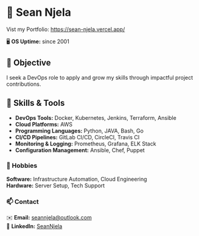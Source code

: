 # 🌟 **Sean Njela**  
Vist my Portfolio: https://sean-njela.vercel.app/

🖥️ **OS Uptime:** since 2001 

## 💼 Objective
I seek a DevOps role to apply and grow my skills through impactful project contributions.

## 🔧 Skills & Tools

- **DevOps Tools:** Docker, Kubernetes, Jenkins, Terraform, Ansible  
- **Cloud Platforms:** AWS  
- **Programming Languages:** Python, JAVA, Bash, Go  
- **CI/CD Pipelines:** GitLab CI/CD, CircleCI, Travis CI  
- **Monitoring & Logging:** Prometheus, Grafana, ELK Stack  
- **Configuration Management:** Ansible, Chef, Puppet 

### 🎨 Hobbies  
**Software:** Infrastructure Automation, Cloud Engineering  
**Hardware:** Server Setup, Tech Support  

### 📫 Contact  
✉️ **Email:** seannjela@outlook.com  
🔗 **LinkedIn:** [SeanNjela](https://www.linkedin.com/in/seannjela) 
